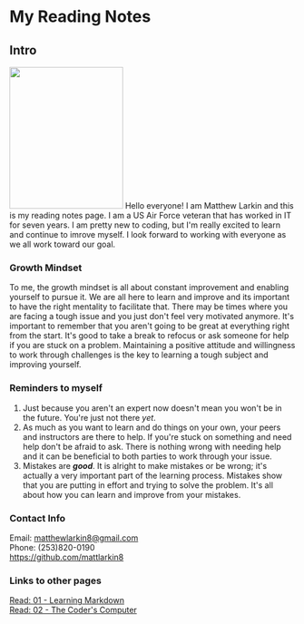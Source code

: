# **My Reading Notes**

## **Intro**
<img src="https://user-images.githubusercontent.com/104344814/165158585-2c82acc3-4646-48fb-bfff-8ba10c0c8ea5.jpeg" width="200" height="250" />  
Hello everyone! I am Matthew Larkin and this is my reading notes page. I am a US Air Force veteran that has worked in IT for seven years. I am pretty new to coding, but I'm really excited to learn and continue to imrove myself. I look forward to working with everyone as we all work toward our goal.

### **Growth Mindset**
To me, the growth mindset is all about constant improvement and enabling yourself to pursue it. We are all here to learn and improve and its important to have the right mentality to facilitate that. There may be times where you are facing a tough issue and you just don't feel very motivated anymore. It's important to remember that you aren't going to be great at everything right from the start. It's good to take a break to refocus or ask someone for help if you are stuck on a problem. Maintaining a positive attitude and willingness to work through challenges is the key to learning a tough subject and improving yourself.

### **Reminders to myself**
1. Just because you aren't an expert now doesn't mean you won't be in the future. You're just not there *yet*.
2. As much as you want to learn and do things on your own, your peers and instructors are there to help. If you're stuck on something and need help don't be afraid to ask. There is nothing wrong with needing help and it can be beneficial to both parties to work through your issue.
3. Mistakes are ***good***. It is alright to make mistakes or be wrong; it's actually a very important part of the learning process. Mistakes show that you are putting in effort and trying to solve the problem. It's all about how you can learn and improve from your mistakes.

### **Contact Info**
Email: matthewlarkin8@gmail.com  
Phone: (253)820-0190  
<https://github.com/mattlarkin8>

### **Links to other pages**
[Read: 01 - Learning Markdown](Markdown.md)  
[Read: 02 - The Coder's Computer](Coder.md)
